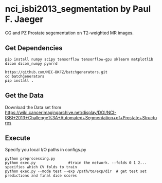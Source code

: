 # nci_isbi2013_segmentation by Paul F. Jaeger
CG and PZ Prostate segementation on T2-weighted MR images.


## Get Dependencies

```
pip install numpy scipy tensorflow tensorflow-gpu sklearn matplotlib dicom dicom_numpy pynrrd

https://github.com/MIC-DKFZ/batchgenerators.git
cd batchgenerators
pip install .
```


## Get the Data
Download the Data set from https://wiki.cancerimagingarchive.net/display/DOI/NCI-ISBI+2013+Challenge%3A+Automated+Segmentation+of+Prostate+Structures

## Execute

Specify you local I/O paths in configs.py

```
python preprocessing.py
python exec.py               #train the network. --folds 0 1 2... specifies which CV folds to train
python exec.py --mode test --exp /path/to/exp/dir  # get test set predictions and final dice scores
```
